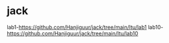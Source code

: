# jack

lab1-https://github.com/Hanjiguur/jack/tree/main/Itu/lab1
lab10-https://github.com/Hanjiguur/jack/tree/main/Itu/lab10
